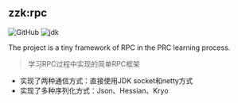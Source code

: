 ## zzk:rpc

![GitHub](https://img.shields.io/github/license/CN-GuoZiyang/My-RPC-Framework)
![jdk](https://img.shields.io/static/v1?label=oraclejdk&message=11&color=blue)

The project is a tiny framework of RPC in the PRC learning process.

> 学习RPC过程中实现的简单RPC框架
>
- 实现了两种通信方式：直接使用JDK socket和netty方式
- 实现了多种序列化方式：Json、Hessian、Kryo

